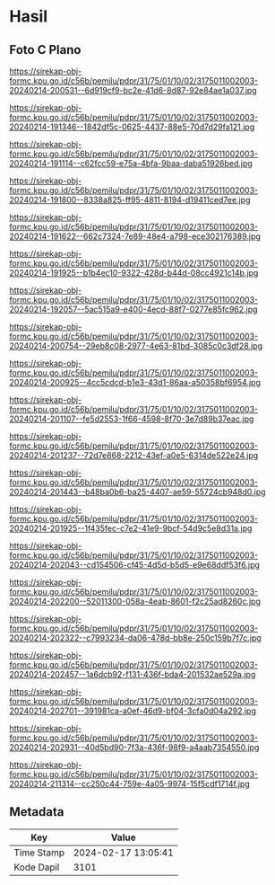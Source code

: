 # Hasil

## Foto C Plano

https://sirekap-obj-formc.kpu.go.id/c56b/pemilu/pdpr/31/75/01/10/02/3175011002003-20240214-200531--6d919cf9-bc2e-41d6-8d87-92e84ae1a037.jpg

https://sirekap-obj-formc.kpu.go.id/c56b/pemilu/pdpr/31/75/01/10/02/3175011002003-20240214-191346--1842df5c-0625-4437-88e5-70d7d29fa121.jpg

https://sirekap-obj-formc.kpu.go.id/c56b/pemilu/pdpr/31/75/01/10/02/3175011002003-20240214-191114--c62fcc59-e75a-4bfa-9baa-daba51926bed.jpg

https://sirekap-obj-formc.kpu.go.id/c56b/pemilu/pdpr/31/75/01/10/02/3175011002003-20240214-191800--8338a825-ff95-4811-8194-d19411ced7ee.jpg

https://sirekap-obj-formc.kpu.go.id/c56b/pemilu/pdpr/31/75/01/10/02/3175011002003-20240214-191622--662c7324-7e89-48e4-a798-ece302176389.jpg

https://sirekap-obj-formc.kpu.go.id/c56b/pemilu/pdpr/31/75/01/10/02/3175011002003-20240214-191925--b1b4ec10-9322-428d-b44d-08cc4921c14b.jpg

https://sirekap-obj-formc.kpu.go.id/c56b/pemilu/pdpr/31/75/01/10/02/3175011002003-20240214-192057--5ac515a9-e400-4ecd-88f7-0277e85fc962.jpg

https://sirekap-obj-formc.kpu.go.id/c56b/pemilu/pdpr/31/75/01/10/02/3175011002003-20240214-200754--29eb8c08-2977-4e63-81bd-3085c0c3df28.jpg

https://sirekap-obj-formc.kpu.go.id/c56b/pemilu/pdpr/31/75/01/10/02/3175011002003-20240214-200925--4cc5cdcd-b1e3-43d1-86aa-a50358bf6954.jpg

https://sirekap-obj-formc.kpu.go.id/c56b/pemilu/pdpr/31/75/01/10/02/3175011002003-20240214-201107--fe5d2553-1f66-4598-8f70-3e7d89b37eac.jpg

https://sirekap-obj-formc.kpu.go.id/c56b/pemilu/pdpr/31/75/01/10/02/3175011002003-20240214-201237--72d7e868-2212-43ef-a0e5-6314de522e24.jpg

https://sirekap-obj-formc.kpu.go.id/c56b/pemilu/pdpr/31/75/01/10/02/3175011002003-20240214-201443--b48ba0b6-ba25-4407-ae59-55724cb948d0.jpg

https://sirekap-obj-formc.kpu.go.id/c56b/pemilu/pdpr/31/75/01/10/02/3175011002003-20240214-201925--1f435fec-c7e2-41e9-9bcf-54d9c5e8d31a.jpg

https://sirekap-obj-formc.kpu.go.id/c56b/pemilu/pdpr/31/75/01/10/02/3175011002003-20240214-202043--cd154506-cf45-4d5d-b5d5-e9e68ddf53f6.jpg

https://sirekap-obj-formc.kpu.go.id/c56b/pemilu/pdpr/31/75/01/10/02/3175011002003-20240214-202200--52011300-058a-4eab-8601-f2c25ad8260c.jpg

https://sirekap-obj-formc.kpu.go.id/c56b/pemilu/pdpr/31/75/01/10/02/3175011002003-20240214-202322--c7993234-da06-478d-bb8e-250c159b7f7c.jpg

https://sirekap-obj-formc.kpu.go.id/c56b/pemilu/pdpr/31/75/01/10/02/3175011002003-20240214-202457--1a6dcb92-f131-436f-bda4-201532ae529a.jpg

https://sirekap-obj-formc.kpu.go.id/c56b/pemilu/pdpr/31/75/01/10/02/3175011002003-20240214-202701--391981ca-a0ef-46d9-bf04-3cfa0d04a292.jpg

https://sirekap-obj-formc.kpu.go.id/c56b/pemilu/pdpr/31/75/01/10/02/3175011002003-20240214-202931--40d5bd90-7f3a-436f-98f9-a4aab7354550.jpg

https://sirekap-obj-formc.kpu.go.id/c56b/pemilu/pdpr/31/75/01/10/02/3175011002003-20240214-211314--cc250c44-759e-4a05-9974-15f5cdf1714f.jpg


## Metadata

| Key        | Value               |
| ---------- | ------------------- |
| Time Stamp | 2024-02-17 13:05:41 |
| Kode Dapil | 3101                |



